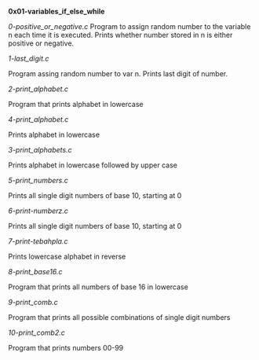 **0x01-variables_if_else_while**

*0-positive_or_negative.c*
Program to assign random number to the variable n each time it is executed.
Prints whether number stored in n is either positive or negative.

*1-last_digit.c*

Program assing random number to var n. Prints last digit of number.

*2-print_alphabet.c*

Program that prints alphabet in lowercase

*4-print_alphabet.c*

Prints alphabet in lowercase

*3-print_alphabets.c*

Prints alphabet in lowercase followed by upper case

*5-print_numbers.c*

Prints all single digit numbers of base 10, starting at 0

*6-print-numberz.c*

Prints all single digit numbers of base 10, starting at 0

*7-print-tebahpla.c*

Prints lowercase alphabet in reverse

*8-print_base16.c*

Program that prints all numbers of base 16 in lowercase

*9-print_comb.c*

Program that prints all possible combinations of single digit numbers

*10-print_comb2.c*

Program that prints numbers 00-99